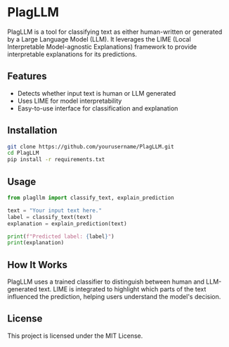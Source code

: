 # PlagLLM
PlagLLM is a tool for classifying text as either human-written or generated by a Large Language Model (LLM). It leverages the LIME (Local Interpretable Model-agnostic Explanations) framework to provide interpretable explanations for its predictions.

## Features

- Detects whether input text is human or LLM generated
- Uses LIME for model interpretability
- Easy-to-use interface for classification and explanation

## Installation

```bash
git clone https://github.com/yourusername/PlagLLM.git
cd PlagLLM
pip install -r requirements.txt
```

## Usage

```python
from plagllm import classify_text, explain_prediction

text = "Your input text here."
label = classify_text(text)
explanation = explain_prediction(text)

print(f"Predicted label: {label}")
print(explanation)
```

## How It Works

PlagLLM uses a trained classifier to distinguish between human and LLM-generated text. LIME is integrated to highlight which parts of the text influenced the prediction, helping users understand the model's decision.

## License

This project is licensed under the MIT License.
